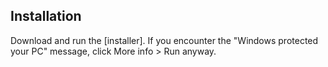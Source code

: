 ## Installation
Download and run the [installer]. If you encounter the "Windows protected your PC" message, click More info > Run anyway.



[Download]: https://github.com/Sauceke/LoveMachine/releases/latest/download/LoveMachineInstaller.exe
